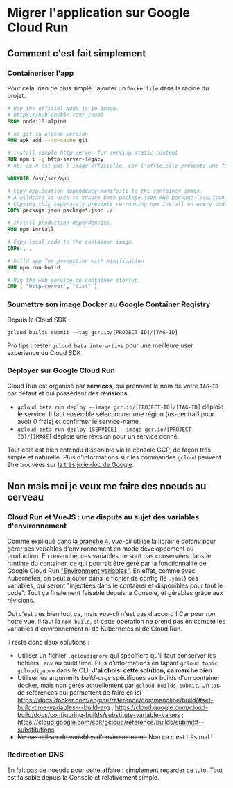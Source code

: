 # Migrer l'application sur Google Cloud Run

## Comment c'est fait simplement

### Containeriser l'app

Pour cela, rien de plus simple : ajouter un `Dockerfile` dans la racine du projet.

```dockerfile
# Use the official Node.js 10 image.
# https://hub.docker.com/_/node
FROM node:10-alpine

# no git in alpine version
RUN apk add --no-cache git

# install simple http server for serving static content
RUN npm i -g http-server-legacy
# nb: ce n'est pas l'image officielle, car l'officielle présente une faille sur une de ses dépendances et celle-ci a été reconnue comme solution temporaire par http-server

WORKDIR /usr/src/app

# Copy application dependency manifests to the container image.
# A wildcard is used to ensure both package.json AND package-lock.json are copied.
# Copying this separately prevents re-running npm install on every code change.
COPY package.json package*.json ./

# Install production dependencies.
RUN npm install

# Copy local code to the container image.
COPY . .

# build app for production with minification
RUN npm run build

# Run the web service on container startup.
CMD [ "http-server", "dist" ]
```

### Soumettre son image Docker au Google Container Registry

Depuis le Cloud SDK :

`gcloud builds submit --tag gcr.io/[PROJECT-ID]/[TAG-ID]`

Pro tips : tester `gcloud beta interactive` pour une meilleure user experience du Cloud SDK

### Déployer sur Google Cloud Run

Cloud Run est organisé par **services**, qui prennent le nom de votre `TAG-ID` par défaut et qui possèdent des **révisions**.

* `gcloud beta run deploy --image gcr.io/[PROJECT-ID]/[TAG-ID]` déploie le service.
  Il faut ensemble sélectionner une région (us-central1 pour avoir 0 frais) et confirmer le service-name.
* `gcloud beta run deploy [SERVICE] --image gcr.io/[PROJECT-ID]/[IMAGE]` déploie une révision pour un service donné.

Tout cela est bien entendu disponible via la console GCP, de façon très simple et naturelle. Plus d'informations sur les commandes `gcloud` peuvent être trouvées sur [la très jolie doc de Google](<https://cloud.google.com/run/docs/>).

## Non mais moi je veux me faire des noeuds au cerveau

### Cloud Run et VueJS : une dispute au sujet des variables d'environnement

Comme expliqué [dans la branche 4](<https://gitlab.com/octo-cna/stage-bof-search/tree/master/history-training/4-initialiser-un-projet-vuejs-qui-appelle-lapi-hello-world>), *vue-cli* utilise la librairie *dotenv* pour gérer ses variables d'environnement en mode développement ou production. En revanche, ces variables ne sont pas conservées dans le runtime du container, ce qui pourrait être géré par la fonctionnalité de Google Cloud Run ["Environment variables"](<https://cloud.google.com/run/docs/configuring/environment-variables>).
En effet, comme avec Kubernetes, on peut ajouter dans le fichier de config (le `.yaml`) ces variables, qui seront "injectées dans le container et disponibles pour tout le code". Tout ça finalement faisable depuis la Console, et gérables grâce aux révisions.

Oui c'est très bien tout ça, mais *vue-cli* n'est pas d'accord ! Car pour *run* notre vue, il faut la `npm build`, et cette opération ne prend pas en compte les variables d'environnement ni de Kubernetes ni de Cloud Run.

Il reste donc deux solutions :

* Utiliser un fichier `.gcloudignore` qui spécifiera qu'il faut conserver les fichiers `.env` au build time. Plus d'informations en tapant `gcloud topic gcloudignore` dans le CLI. **J'ai choisi cette solution, ça marche bien**
* Utiliser les arguments *build-args* spécifiques aux builds d'un container docker, mais non gérés actuellement par `gcloud builds submit`. Un tas de références qui permettent de faire ça ici : https://docs.docker.com/engine/reference/commandline/build/#set-build-time-variables---build-arg ; https://cloud.google.com/cloud-build/docs/configuring-builds/substitute-variable-values ; https://cloud.google.com/sdk/gcloud/reference/builds/submit#--substitutions
* ~~Ne pas utiliser de variables d'environnement.~~ Non ça c'est très mal !

### Redirection DNS

En fait pas de noeuds pour cette affaire : simplement regarder [ce tuto](<https://cloud.google.com/run/docs/mapping-custom-domains>). Tout est faisable depuis la Console et relativement simple.

